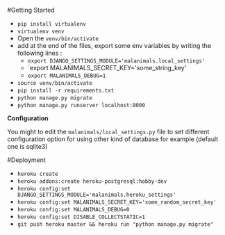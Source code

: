 #Getting Started

 - `pip install virtualenv`
 - `virtualenv venv`
 - Open the `venv/bin/activate`
 - add at the end of the files, export some env variables by writing the following lines :
   - `export DJANGO_SETTINGS_MODULE='malanimals.local_settings'`
   - `export MALANIMALS_SECRET_KEY='some_string_key'
   - `export MALANIMALS_DEBUG=1`
 - `source venv/bin/activate`
 - `pip install -r requirements.txt`
 - `python manage.py migrate`
 - `python manage.py runserver localhost:8000`

 **Configuration**

You might to edit the `malanimals/local_settings.py` file to set different configuration option for using other kind of database for example (default one is sqlite3)

#Deployment

 - `heroku create`
 - `heroku addons:create heroku-postgresql:hobby-dev`
 - `heroku config:set DJANGO_SETTINGS_MODULE='malanimals.heroku_settings'`
 - `heroku config:set MALANIMALS_SECRET_KEY='some_random_secret_key'`
 - `heroku config:set MALANIMALS_DEBUG=0`
 - `heroku config:set DISABLE_COLLECTSTATIC=1`
 - `git push heroku master && heroku run "python manage.py migrate"`